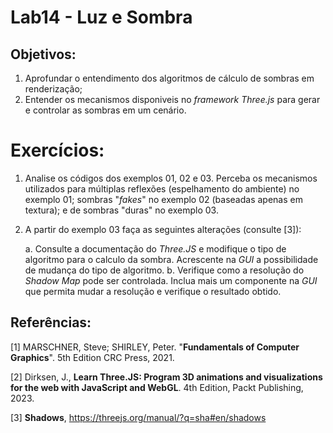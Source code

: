 # Lab14 - Luz e Sombra

## Objetivos:

1. Aprofundar o entendimento dos algoritmos de cálculo de sombras em renderização;
2. Entender os mecanismos disponiveis no *framework Three.js* para gerar e controlar as sombras em um cenário.

# Exercícios:

1. Analise os códigos dos exemplos 01, 02 e 03. Perceba os mecanismos utilizados para múltiplas reflexões (espelhamento do ambiente) no exemplo 01; sombras "*fakes*" no exemplo 02 (baseadas apenas em textura); e de sombras "duras" no exemplo 03. 

2. A partir do exemplo 03 faça as seguintes alterações (consulte [3]):

    a. Consulte a documentação do *Three.JS* e modifique o tipo de algoritmo para o calculo da sombra. Acrescente na *GUI* a possibilidade de mudança do tipo de algoritmo.
    b. Verifique como a resolução do *Shadow Map* pode ser controlada. Inclua mais um componente na *GUI* que permita mudar a resolução e verifique o resultado obtido.

## Referências:

[1] MARSCHNER, Steve; SHIRLEY, Peter. "**Fundamentals of Computer Graphics**". 5th Edition CRC Press, 2021.

[2] Dirksen, J., **Learn Three.JS: Program 3D animations and visualizations for the web with JavaScript and WebGL**. 4th Edition, Packt Publishing, 2023.

[3] **Shadows**, https://threejs.org/manual/?q=sha#en/shadows

